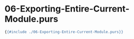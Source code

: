 # 06-Exporting-Entire-Current-Module.purs

```haskell
{{#include ./06-Exporting-Entire-Current-Module.purs}}
```